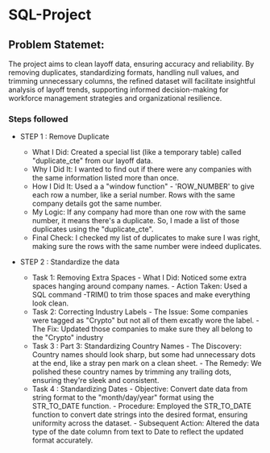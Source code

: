 # SQL-Project
## Problem Statemet: 
The project aims to clean layoff data, ensuring accuracy and reliability. By removing duplicates, standardizing formats, handling null values, and trimming unnecessary columns, the refined dataset will facilitate insightful analysis of layoff trends, supporting informed decision-making for workforce management strategies and organizational resilience.

### Steps followed 
- STEP 1 : Remove Duplicate
   - What I Did: Created a special list (like a temporary table) called "duplicate_cte" from our layoff data.
   - Why I Did It: I wanted to find out if there were any companies with the same information listed more than once.
   - How I Did It: Used a a "window function" - 'ROW_NUMBER' to give each row a number, like a serial number. Rows with the same company details got the same number.
   - My Logic: If any company had more than one row with the same number, it means there's a duplicate. So, I made a list of those duplicates using the "duplicate_cte".
   - Final Check: I checked my list of duplicates to make sure I was right, making sure the rows with the same number were indeed duplicates.
 
   
- STEP 2 : Standardize the data
  - Task 1: Removing Extra Spaces
        - What I Did: Noticed some extra spaces hanging around company names.
        - Action Taken: Used a  SQL command -TRIM() to trim those spaces and make everything look clean.
  - Task 2: Correcting Industry Labels
         - The Issue: Some companies were tagged as "Crypto" but not all of them excatly wore the label.
         - The Fix: Updated those companies to make sure they all  belong to the "Crypto" industry
  - Task 3 : Part 3: Standardizing Country Names
         - The Discovery: Country names should look sharp, but some had unnecessary dots at the end, like a stray pen mark on a clean sheet.
         - The Remedy: We polished these country names by trimming any trailing dots, ensuring they're sleek and consistent.
  - Task 4 : Standardizing Dates
         - Objective: Convert date data from string format to the "month/day/year" format using the STR_TO_DATE function.
         - Procedure: Employed the STR_TO_DATE function to convert date strings into the desired format, ensuring uniformity across the dataset.
         - Subsequent Action: Altered the data type of the date column from text to Date to reflect the updated format accurately.
   
            
     
           
          






        
    



 
